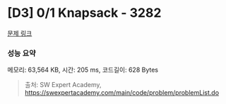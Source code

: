 # [D3] 0/1 Knapsack - 3282 

[문제 링크](https://swexpertacademy.com/main/code/problem/problemDetail.do?contestProbId=AWBJAVpqrzQDFAWr) 

### 성능 요약

메모리: 63,564 KB, 시간: 205 ms, 코드길이: 628 Bytes



> 출처: SW Expert Academy, https://swexpertacademy.com/main/code/problem/problemList.do
